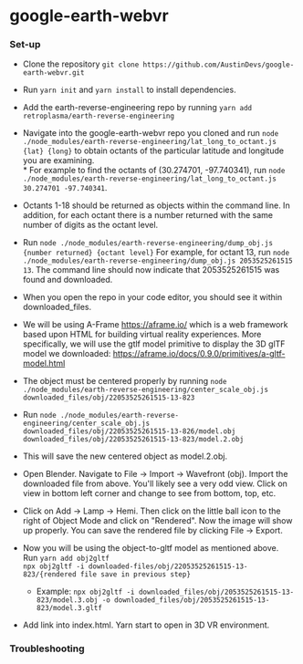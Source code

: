 # google-earth-webvr

### Set-up

* Clone the repository 
`git clone https://github.com/AustinDevs/google-earth-webvr.git`

* Run `yarn init` and `yarn install` to install dependencies.

* Add the earth-reverse-engineering repo by running `yarn add retroplasma/earth-reverse-engineering`


* Navigate into the google-earth-webvr repo you cloned and run  `node ./node_modules/earth-reverse-engineering/lat_long_to_octant.js {lat} {long}` to obtain octants of the particular latitude and longitude you are examining.  
      * For example to find the octants of (30.274701, -97.740341), run `node ./node_modules/earth-reverse-engineering/lat_long_to_octant.js 30.274701 -97.740341`.

* Octants 1-18 should be returned as objects within the command line.  In addition, for each octant there is a number returned with the same number of digits as the octant level.

* Run `node ./node_modules/earth-reverse-engineering/dump_obj.js {number returned} {octant level}` 
For example, for octant 13, run `node ./node_modules/earth-reverse-engineering/dump_obj.js 2053525261515 13`. 
The command line should now indicate that 2053525261515 was found and downloaded.

* When you open the repo in your code editor, you should see it within downloaded_files.  

* We will be using A-Frame https://aframe.io/ which is a web framework based upon HTML for building virtual reality experiences.  More specifically, we will use the gtlf model primitive to display the 3D glTF model we downloaded: https://aframe.io/docs/0.9.0/primitives/a-gltf-model.html

* The object must be centered properly by running `node ./node_modules/earth-reverse-engineering/center_scale_obj.js downloaded_files/obj/22053525261515-13-823`

* Run  `node ./node_modules/earth-reverse-engineering/center_scale_obj.js downloaded_files/obj/22053525261515-13-826/model.obj downloaded_files/obj/22053525261515-13-823/model.2.obj`

* This will save the new centered object as model.2.obj.

* Open Blender.  Navigate to File -> Import -> Wavefront (obj). Import the downloaded file from above.  You'll likely see a very odd view.  Click on view in bottom left corner and change to see from bottom, top, etc.

* Click on Add -> Lamp -> Hemi.  Then click on the little ball icon to the right of Object Mode and click on "Rendered".  Now the image will show up properly.  You can save the rendered file by clicking File -> Export.  

* Now you will be  using the object-to-gltf model as mentioned above.  
Run  `yarn add obj2gltf`  
`npx obj2gltf -i downloaded-files/obj/22053525261515-13-823/{rendered file save in previous step}`
    * Example: `npx obj2gltf -i downloaded_files/obj/2053525261515-13-823/model.3.obj -o downloaded_files/obj/2053525261515-13-823/model.3.gltf`

* Add link into index.html.  Yarn start to open in 3D VR environment.

### Troubleshooting
